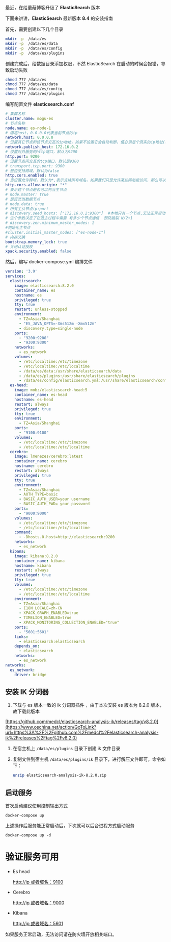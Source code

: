 最近，在给蘑菇博客升级了 **ElasticSearch** 版本

下面来讲讲，**ElasticSearch** 最新版本 **8.4** 的安装指南

首先，需要创建以下几个目录

```bash
mkdir -p  /data/es
mkdir -p  /data/es/data
mkdir -p  /data/es/config
mkdir -p  /data/es/plugins
```

创建完成后，给数据目录添加权限，不然 ElasticSearch 在启动的时候会报错，导致启动失败

```bash
chmod 777 /data/es
chmod 777 /data/es/data
chmod 777 /data/es/config
chmod 777 /data/es/plugins
```

编写配置文件 **elasticsearch.conf**

```yml
# 集群名称
cluster.name: mogu-es
# 节点名称
node.name: es-node-1
# 绑定host，0.0.0.0代表当前节点的ip
network.host: 0.0.0.0
# 设置其它节点和该节点交互的ip地址，如果不设置它会自动判断，值必须是个真实的ip地址(本机ip)，修改成自己ip
network.publish_host: 172.16.0.2
# 设置对外服务的http端口，默认为9200
http.port: 9200
# 设置节点间交互的tcp端口，默认是9300
# transport.tcp.port: 9300
# 是否支持跨域，默认为false
http.cors.enabled: true
# 当设置允许跨域，默认为*,表示支持所有域名，如果我们只是允许某些网站能访问，那么可以使用正则表达式。比如只允许本地地址。 /https?:\/\/localhost(:[0-9]+)?/
http.cors.allow-origin: "*"
# 表示这个节点是否可以充当主节点
# node.master: true
# 是否充当数据节点
# node.data: true
# 所有主从节点ip:port 
# discovery.seed_hosts: ["172.16.0.2:9300"]  #本地只有一个节点,无法正常启动,先注释
# 这个参数决定了在选主过程中需要 有多少个节点通信  预防脑裂 N/2+1
# discovery.zen.minimum_master_nodes: 1
#初始化主节点
#cluster.initial_master_nodes: ["es-node-1"]
# 内存交换
bootstrap.memory_lock: true
# 关闭认证授权
xpack.security.enabled: false
```

然后，编写 docker-compose.yml 编排文件

```yml
version: '3.9'
services:
  elasticsearch:
    image: elasticsearch:8.2.0
    container_name: es
    hostname: es
    privileged: true
    tty: true
    restart: unless-stopped
    environment:
      - TZ=Asia/Shanghai
      - "ES_JAVA_OPTS=-Xms512m -Xmx512m"
      - discovery.type=single-node
    ports:
      - "9200:9200"
      - "9300:9300"
    networks:
      - es_network
    volumes:
      - /etc/localtime:/etc/timezone
      - /etc/localtime:/etc/localtime
      - /data/es/data:/usr/share/elasticsearch/data
      - /data/es/plugins:/usr/share/elasticsearch/plugins
      - /data/es/config/elasticsearch.yml:/usr/share/elasticsearch/config/elasticsearch.yml
  es-head:
    image: mobz/elasticsearch-head:5
    container_name: es-head
    hostname: es-head
    restart: always
    privileged: true
    tty: true
    environment:
      - TZ=Asia/Shanghai
    ports:
      - "9100:9100"
    volumes:
      - /etc/localtime:/etc/timezone
      - /etc/localtime:/etc/localtime
  cerebro:
    image: lmenezes/cerebro:latest
    container_name: cerebro
    hostname: cerebro
    restart: always
    privileged: true
    tty: true
    environment:
      - TZ=Asia/Shanghai
      - AUTH_TYPE=basic
      - BASIC_AUTH_USER=your username
      - BASIC_AUTH_PWD= your password
    ports:
      - "9000:9000"
    volumes:
      - /etc/localtime:/etc/timezone
      - /etc/localtime:/etc/localtime
    command:
      - -Dhosts.0.host=http://elasticsearch:9200
    networks:
      - es_network
  kibana:
    image: kibana:8.2.0
    container_name: kibana
    hostname: kibana
    restart: always
    privileged: true
    tty: true
    volumes:
      - /etc/localtime:/etc/timezone
      - /etc/localtime:/etc/localtime
    environment:
      - TZ=Asia/Shanghai
      - I18N_LOCALE=zh-CN
      - XPACK_GRAPH_ENABLED=true
      - TIMELION_ENABLED=true
      - XPACK_MONITORING_COLLECTION_ENABLED="true"
    ports:
      - "5601:5601"
    links:
      - elasticsearch:elasticsearch
    depends_on:
      - elasticsearch
    networks:
      - es_network
networks:
  es_network:
    driver: bridge
```

## 安装 IK 分词器

1. 下载与 es 版本一致的 ik 分词器插件 ，由于本次安装 es 版本为 8.2.0 版本，故下载此版本

 [https://github.com/medcl/elasticsearch-analysis-ik/releases/tag/v8.2.0](https://www.oschina.net/action/GoToLink?url=https%3A%2F%2Fgithub.com%2Fmedcl%2Felasticsearch-analysis-ik%2Freleases%2Ftag%2Fv8.2.0)

1. 在宿主机上 `/data/es/plugins` 目录下创建 ik 文件目录

2. 复制文件到宿主机 `/data/es/plugins/ik` 目录下，进行解压文件即可，命令如下：

   ```bash
   unzip elasticsearch-analysis-ik-8.2.0.zip 
   ```

## 启动服务

首次启动建议使用控制输出方式

```
docker-compose up
```

上述操作后服务能正常启动后，下次就可以后台进程方式启动服务

```
docker-compose up -d
```

# 验证服务可用

- Es head

  [http://ip 或者域名：9100](https://www.oschina.net/action/GoToLink?url=http%3A%2F%2Fip或者域名%3A9100)

- Cerebro

  [http://ip 或者域名：9000](https://www.oschina.net/action/GoToLink?url=http%3A%2F%2Fip或者域名%3A9000)

- Kibana

  [http://ip 或者域名：5601](https://www.oschina.net/action/GoToLink?url=http%3A%2F%2Fip或者域名%3A5601)

如果服务正常启动，无法访问请在防火墙开放相关端口。